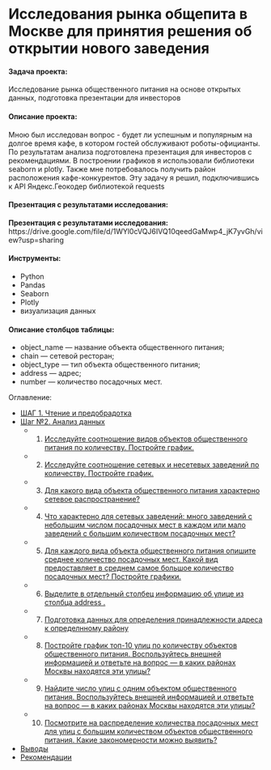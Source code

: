 # Исследования рынка общепита в Москве для принятия решения об открытии нового заведения

#### Задача проекта:

Исследование рынка общественного питания на основе открытых данных, подготовка презентации для инвесторов

#### Описание проекта:
Мною был исследован вопрос - будет ли успешным и популярным на долгое время кафе, в
котором гостей обслуживают роботы-официанты. По результатам анализа подготовлена
презентация для инвесторов с рекомендациями. В построении графиков я использовали
библиотеки seaborn и plotly. Также мне потребовалось получить район расположения
кафе-конкурентов. Эту задачу я решил, подключившись к API Яндекс.Геокодер
библиотекой requests

#### Презентация с результатами исследования:
<div class="alert alert-block alert-info">
<b> Презентация с результатами исследования: </b> https://drive.google.com/file/d/1WYl0cVQJ6IVQ10qeedGaMwp4_jK7yvGh/view?usp=sharing
    </div>
    
#### Инструменты:
- Python
- Pandas
- Seaborn
- Plotly
- визуализация данных

#### Описание столбцов таблицы:

- object_name — название объекта общественного питания;
- chain — сетевой ресторан;
- object_type — тип объекта общественного питания;
- address — адрес;
- number — количество посадочных мест.


 Оглавление: 
- [ШАГ 1. Чтение и предобрадотка](#step1)
- [Шаг №2. Анализ данных](#step2)
  - 1. [Исследуйте соотношение видов объектов общественного питания по количеству. Постройте график.](#step3)
  - 2. [Исследуйте соотношение сетевых и несетевых заведений по количеству. Постройте график.](#step4)
  - 3. [Для какого вида объекта общественного питания характерно сетевое распространение?](#step5)
  - 4. [Что характерно для сетевых заведений: много заведений с небольшим числом посадочных мест в каждом или мало заведений с большим количеством посадочных мест?](#step6)
  - 5. [Для каждого вида объекта общественного питания опишите среднее количество посадочных мест. Какой вид предоставляет в среднем самое большое количество посадочных мест? Постройте графики.](#step7)
  - 6. [Выделите в отдельный столбец информацию об улице из столбца address .](#step8)
  - 7. [Подготовка данных для определения принадлежности адреса к определнному району](#step9)
  - 8. [Постройте график топ-10 улиц по количеству объектов общественного питания. Воспользуйтесь внешней информацией и ответьте на вопрос — в каких районах Москвы находятся эти улицы?](#step10)
  - 9. [Найдите число улиц с одним объектом общественного питания. Воспользуйтесь внешней информацией и ответьте на вопрос — в каких районах Москвы находятся эти улицы?](#step11)
  - 10. [Посмотрите на распределение количества посадочных мест для улиц с большим количеством объектов общественного питания. Какие закономерности можно выявить?](#step12)
 - [Выводы](#step13)
 - [Рекомендации](#step14)
